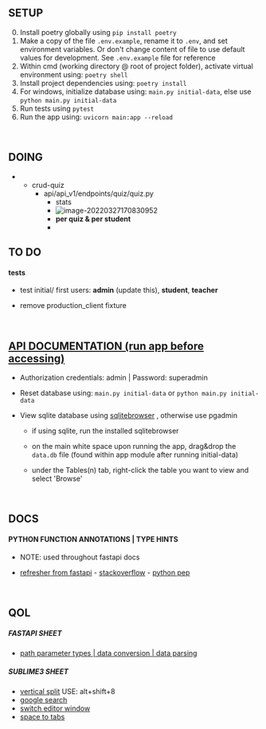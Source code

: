 ## SETUP

0. Install poetry globally using `pip install poetry`
1. Make a copy of the file `.env.example`, rename it to `.env`, and set environment variables. Or don't change content of file to use default values for development. See `.env.example` file for reference
2. Within cmd (working directory @ root of project folder), activate virtual environment using: `poetry shell`
3. Install project dependencies using: `poetry install`
4. For windows, initialize database using: `main.py initial-data`, else use `python main.py initial-data`
5. Run tests using `pytest`
6. Run the app using: `uvicorn main:app --reload`

<br>


## DOING

- - crud-quiz
    - api/api_v1/endpoints/quiz/quiz.py
      - stats
      - ![image-20220327170830952](C:\Users\halloween\AppData\Roaming\Typora\typora-user-images\image-20220327170830952.png)
      - **per quiz & per student**
      - <br>

## TO DO

#### tests

- test initial/ first users: **admin** (update this), **student**, **teacher** 

- remove production_client fixture

  <br>




## [API DOCUMENTATION (run app before accessing)](http://127.0.0.1:8000/docs)

- Authorization credentials: admin | Password: superadmin

- Reset database using: `main.py initial-data` or `python main.py initial-data`

- View sqlite database using [sqlitebrowser](https://sqlitebrowser.org/dl/) , otherwise use pgadmin

  - if using sqlite, run the installed sqlitebrowser

  - on the main white space upon running the app, drag&drop the `data.db` file (found within app module after running initial-data)  

  - under the Tables(n) tab, right-click the table you want to view and select 'Browse'

 <br>





## DOCS

#### PYTHON FUNCTION ANNOTATIONS | TYPE HINTS

* NOTE: used throughout fastapi docs

- [refresher from fastapi](https://fastapi.tiangolo.com/python-types/) - [stackoverflow](https://stackoverflow.com/questions/14379753/what-does-mean-in-python-function-definitions)  -  [python pep](https://www.python.org/dev/peps/pep-3107/	)

<br>




## QOL

##### FASTAPI SHEET

- [path parameter types | data conversion | data parsing](https://fastapi.tiangolo.com/tutorial/path-params/#path-parameters-with-types)


##### SUBLIME3 SHEET

- [vertical split](https://forum.sublimetext.com/t/how-to-split-window-vertically/3652/2) USE: alt+shift+8
- [google search](https://www.google.com/search?q=sublime+text+split+screen+vertically&oq=sublime+text+split+screen+vertically&aqs=chrome..69i57j0l2j0i22i30l7.7151j0j7&sourceid=chrome&ie=UTF-8)
- [switch editor window](https://stackoverflow.com/questions/38447486/in-sublime-how-to-switch-between-panels-in-a-2-column-view/38447556)
- [space to tabs](https://stackoverflow.com/questions/22529265/sublime-text-3-convert-spaces-to-tabs)